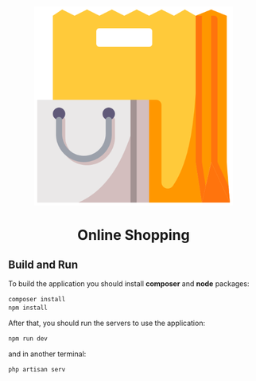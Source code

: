 <p
    align="center"
    style="text-align: center">
    <img src="storage/app/public/shopping-bag.png" style="width: 400px;">
</p>

<h1 style="text-align: center;">Online Shopping</h1>

## Build and Run

To build the application you should install **composer** and **node** packages:

```bash
composer install
npm install
```

After that, you should run the servers to use the application:

```bash
npm run dev
```

and in another terminal:

```bash
php artisan serv
```
